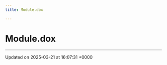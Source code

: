 ```yaml
---
title: Module.dox

---
```


# Module.dox








-------------------------------

Updated on 2025-03-21 at 16:07:31 +0000
